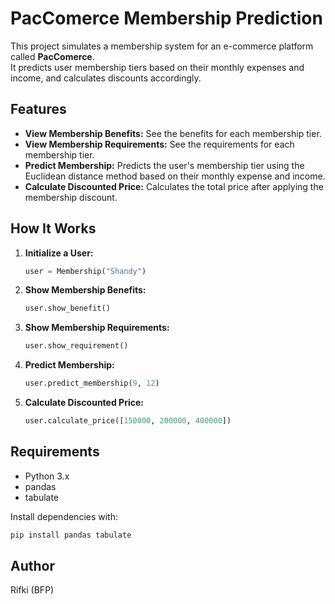 # PacComerce Membership Prediction

This project simulates a membership system for an e-commerce platform called **PacComerce**.  
It predicts user membership tiers based on their monthly expenses and income, and calculates discounts accordingly.

## Features

- **View Membership Benefits:** See the benefits for each membership tier.
- **View Membership Requirements:** See the requirements for each membership tier.
- **Predict Membership:** Predicts the user's membership tier using the Euclidean distance method based on their monthly expense and income.
- **Calculate Discounted Price:** Calculates the total price after applying the membership discount.

## How It Works

1. **Initialize a User:**
   ```python
   user = Membership("Shandy")
   ```
2. **Show Membership Benefits:**
   ```python
   user.show_benefit()
   ```
3. **Show Membership Requirements:**
   ```python
   user.show_requirement()
   ```
4. **Predict Membership:**
   ```python
   user.predict_membership(9, 12)
   ```
5. **Calculate Discounted Price:**
   ```python
   user.calculate_price([150000, 200000, 400000])
   ```

## Requirements

- Python 3.x
- pandas
- tabulate

Install dependencies with:
```sh
pip install pandas tabulate
```

## Author

Rifki (BFP)